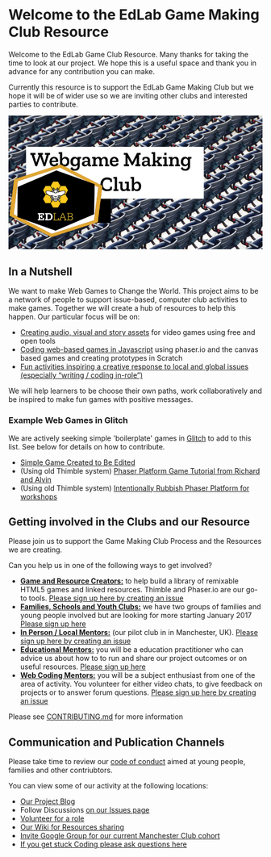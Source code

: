 # Welcome to the EdLab Game Making Club Resource 

Welcome to the EdLab Game Club Resource. Many thanks for taking the time to look at our project. We hope this is a useful space and thank you in advance for any contribution you can make. 

Currently this resource is to support the EdLab Game Making Club but we hope it will be of wider use so we are inviting other clubs and interested parties to contribute. 

![game club logo](branding/webgame_making_edlab_club_800.png)

##  In a Nutshell

We want to make Web Games to Change the World. This project aims to be a network of people to support issue-based, computer club activities to make games. Together we will create a hub of resources to help this happen. Our particular focus will be on:

* [Creating audio, visual and story assets](https://github.com/mickfuzz/mozilla_html5_game_clubs/wiki#creating-game-assets) for video games using free and open tools
* [Coding web-based games in Javascript](https://github.com/mickfuzz/mozilla_html5_game_clubs/wiki#html5-game-making-full-tutorials) using phaser.io and the canvas based games and creating prototypes in Scratch
* [Fun activities inspiring a creative response to local and global issues (especially “writing / coding in-role”)](https://github.com/mickfuzz/mozilla-webgame-clubs/wiki/Teaching-and-Learning-Tips-for-Game-Making-Clubs)

We will help learners to be choose their own paths, work collaboratively and be inspired to make fun games with positive messages.

### Example Web Games in Glitch

We are actively seeking simple 'boilerplate' games in [Glitch](https://glitch.com/) to add to this list. See below for details on how to contribute. 

* [Simple Game Created to Be Edited](https://webgameclubs-simple-game-to-edit.glitch.me/)
* (Using old Thimble system) [Phaser Platform Game Tutorial from Richard and Alvin](https://thimbleprojects.org/piratepete/334344/)
* (Using old Thimble system)  [Intentionally Rubbish Phaser Platform for workshops](https://thimbleprojects.org/davegoopot/417060/)


##  Getting involved in the Clubs and our Resource

Please join us to support the Game Making Club Process and the Resources we are creating. 

Can you help us in one of the following ways to get involved?

* [**Game and Resource Creators:**](https://github.com/mickfuzz/mozilla_html5_game_clubs/blob/master/CONTRIBUTING.md#what-were-working-on-right-now) to help build a library of remixable HTML5 games and linked resources. Thimble and Phaser.io are our go-to tools. [Please sign up here by creating an issue](https://github.com/mickfuzz/mozilla_html5_game_clubs/issues/new)
* [**Families, Schools and Youth Clubs:**](https://goo.gl/forms/gobJ9fOPm1XouBp72) we have two groups of families and young people involved but are looking for more starting January 2017 [Please sign up here](https://goo.gl/forms/gobJ9fOPm1XouBp72)
* [**In Person / Local Mentors:**](https://goo.gl/forms/gobJ9fOPm1XouBp72) (our pilot club in in Manchester, UK). [Please sign up here by creating an issue](https://github.com/mickfuzz/mozilla_html5_game_clubs/issues/new)
* [**Educational Mentors:**](https://github.com/mickfuzz/mozilla_html5_game_clubs/blob/master/CONTRIBUTING.md#documenting-best-practices-on-running-game-making-clubs) you will be a education practitioner who can advice us about how to to run and share our project outcomes or on useful resources. [Please sign up here](https://docs.google.com/forms/d/e/1FAIpQLSeBLwjzwO1VZOlCUK5fqKJervl-gnMDiD9KPnohAM2nXrxUAA/viewform?usp=sf_link)
* [**Web Coding Mentors:**](https://github.com/mickfuzz/mozilla_html5_game_clubs/issues) you will be a subject enthusiast from one of the area of activity. You volunteer for either video chats, to give feedback on projects or to answer forum questions. [Please sign up here by creating an issue](https://github.com/mickfuzz/mozilla_html5_game_clubs/issues/new)




Please see [CONTRIBUTING.md](CONTRIBUTING.md) for more information

## Communication and Publication Channels 

Please take time to review our [code of conduct](CODE_OF_CONDUCT.md) aimed at young people, families and other contriubtors. 

You can view some of our activity  at the following locations:

* [Our Project Blog](https://digitalducks.org/webgames-club/)
* Follow Discussions [on our Issues page](https://github.com/mickfuzz/mozilla_html5_game_clubs/issues)
* [Volunteer for a role](#getting-involved-in-the-clubs-and-our-resource) 
* [Our Wiki for Resources sharing](https://github.com/mickfuzz/mozilla_html5_game_clubs/wiki)
* [Invite Google Group for our current Manchester Club cohort](https://groups.google.com/forum/#!forum/mozilla-html5-gamemaking-mcr)
* [If you get stuck Coding please ask questions here](https://discourse.mozilla.org/t/learning-web-development-marking-guides-and-questions/16294)
